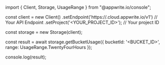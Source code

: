 import { Client, Storage, UsageRange } from "@appwrite.io/console";

const client = new Client()
    .setEndpoint('https://<REGION>.cloud.appwrite.io/v1') // Your API Endpoint
    .setProject('<YOUR_PROJECT_ID>'); // Your project ID

const storage = new Storage(client);

const result = await storage.getBucketUsage({
    bucketId: '<BUCKET_ID>',
    range: UsageRange.TwentyFourHours
});

console.log(result);

